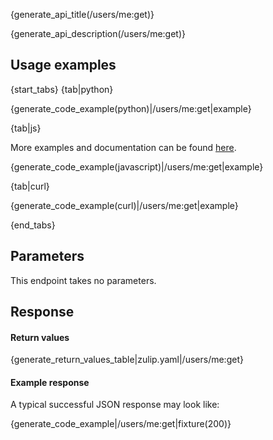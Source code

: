 {generate_api_title(/users/me:get)}

{generate_api_description(/users/me:get)}

## Usage examples

{start_tabs}
{tab|python}

{generate_code_example(python)|/users/me:get|example}

{tab|js}

More examples and documentation can be found [here](https://github.com/zulip/zulip-js).

{generate_code_example(javascript)|/users/me:get|example}

{tab|curl}

{generate_code_example(curl)|/users/me:get|example}

{end_tabs}

## Parameters

This endpoint takes no parameters.

## Response

#### Return values

{generate_return_values_table|zulip.yaml|/users/me:get}

#### Example response

A typical successful JSON response may look like:

{generate_code_example|/users/me:get|fixture(200)}
